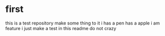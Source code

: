 # first
this is a test repository make some thing to it 
i has a pen has a apple
i am feature 
i just make a test in this readme do not crazy
